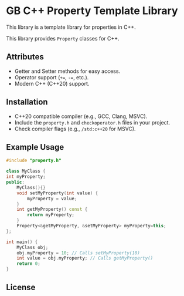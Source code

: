 
# GB C++ Property Template Library

This library is a template library for properties in C++.

This library provides `Property` classes for C++.

## Attributes

- Getter and Setter methods for easy access.
- Operator support (`+=`, `-=`, etc.).
- Modern C++ (C++20) support.

## Installation

- C++20 compatible compiler (e.g., GCC, Clang, MSVC).
- Include the `property.h` and `checkoperator.h` files in your project.
- Check compiler flags (e.g., `/std:c++20` for MSVC).

## Example Usage
```cpp
#include "property.h"

class MyClass {
int myProperty;
public:
	MyClass(){}
	void setMyProperty(int value) {
		myProperty = value;
	}
	int getMyProperty() const {
		return myProperty;
	}
	Property<&getMyProperty, &setMyProperty> myProperty=this;
};

int main() {
	MyClass obj;
	obj.myProperty = 10; // Calls setMyProperty(10)
	int value = obj.myProperty; // Calls getMyProperty()
	return 0;
}
```

## License


